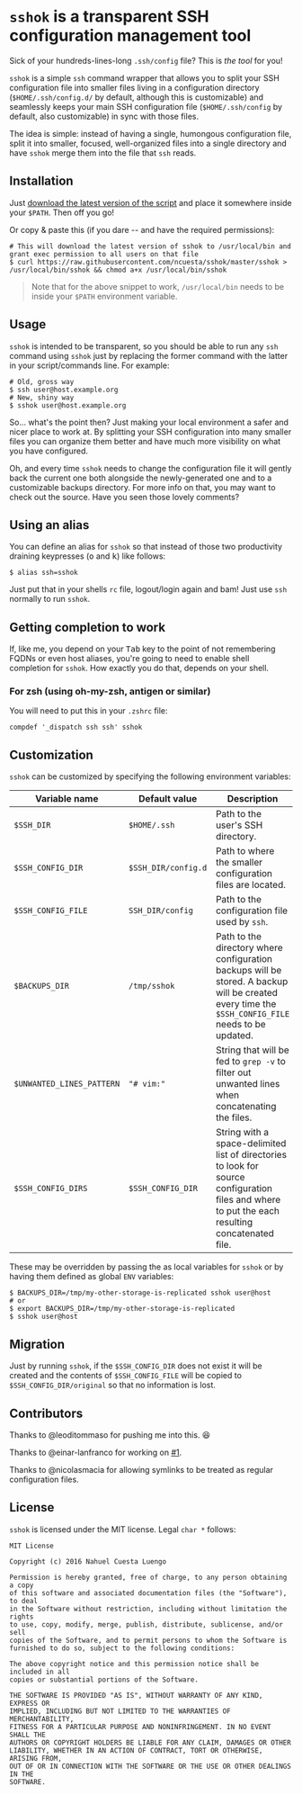 # `sshok` is a transparent SSH configuration management tool

Sick of your hundreds-lines-long `.ssh/config` file? This is *the tool* for you!

`sshok` is a simple `ssh` command wrapper that allows you to split your SSH configuration file into smaller files living in a configuration directory (`$HOME/.ssh/config.d/` by default, although this is customizable) and seamlessly keeps your main SSH configuration file (`$HOME/.ssh/config` by default, also customizable) in sync with those files.

The idea is simple: instead of having a single, humongous configuration file, split it into smaller, focused, well-organized files into a single directory and have `sshok` merge them into the file that `ssh` reads.

## Installation

Just [download the latest version of the script](https://raw.githubusercontent.com/ncuesta/sshok/master/sshok) and place it somewhere inside your `$PATH`. Then off you go!

Or copy & paste this (if you dare -- and have the required permissions):

```console
# This will download the latest version of sshok to /usr/local/bin and grant exec permission to all users on that file
$ curl https://raw.githubusercontent.com/ncuesta/sshok/master/sshok > /usr/local/bin/sshok && chmod a+x /usr/local/bin/sshok
```

> Note that for the above snippet to work, `/usr/local/bin` needs to be inside your `$PATH` environment variable.

## Usage

`sshok` is intended to be transparent, so you should be able to run any `ssh` command using `sshok` just by replacing the former command with the latter in your script/commands line. For example:

```console
# Old, gross way
$ ssh user@host.example.org
# New, shiny way
$ sshok user@host.example.org
```

So... what's the point then? Just making your local environment a safer and nicer place to work at. By splitting your SSH configuration into many smaller files you can organize them better and have much more visibility on what you have configured.

Oh, and every time `sshok` needs to change the configuration file it will gently back the current one both alongside the newly-generated one and to a customizable backups directory. For more info on that, you may want to check out the source. Have you seen those lovely comments?

## Using an alias

You can define an alias for `sshok` so that instead of those two productivity draining keypresses (<kbd>o</kbd> and <kbd>k</kbd>) like follows:

```console
$ alias ssh=sshok
```

Just put that in your shells `rc` file, logout/login again and bam! Just use `ssh` normally to run `sshok`.

## Getting completion to work

If, like me, you depend on your <kbd>Tab</kbd> key to the point of not remembering FQDNs or even host aliases, you're going to need to enable shell completion for `sshok`. How exactly you do that, depends on your shell.

### For zsh (using oh-my-zsh, antigen or similar)

You will need to put this in your `.zshrc` file:

```shell
compdef '_dispatch ssh ssh' sshok
```

## Customization

`sshok` can be customized by specifying the following environment variables:

| Variable name             | Default value       | Description                                                                                                                                       |
| ------------------------- | ------------------- | ------------------------------------------------------------------------------------------------------------------------------------------------- |
| `$SSH_DIR`                | `$HOME/.ssh`        | Path to the user's SSH directory.                                                                                                                 |
| `$SSH_CONFIG_DIR`         | `$SSH_DIR/config.d` | Path to where the smaller configuration files are located.                                                                                        |
| `$SSH_CONFIG_FILE`        | `SSH_DIR/config`    | Path to the configuration file used by `ssh`.                                                                                                     |
| `$BACKUPS_DIR`            | `/tmp/sshok`        | Path to the directory where configuration backups will be stored. A backup will be created every time the `$SSH_CONFIG_FILE` needs to be updated. |
| `$UNWANTED_LINES_PATTERN` | `"# vim:"`          | String that will be fed to `grep -v` to filter out unwanted lines when concatenating the files.                                                   |
| `$SSH_CONFIG_DIRS`        | `$SSH_CONFIG_DIR`   | String with a space-delimited list of directories to look for source configuration files and where to put the each resulting concatenated file.   |

These may be overridden by passing the as local variables for `sshok` or by having them defined as global `ENV` variables:

```console
$ BACKUPS_DIR=/tmp/my-other-storage-is-replicated sshok user@host
# or
$ export BACKUPS_DIR=/tmp/my-other-storage-is-replicated
$ sshok user@host
```

## Migration

Just by running `sshok`, if the `$SSH_CONFIG_DIR` does not exist it will be created and the contents of `$SSH_CONFIG_FILE` will be copied to `$SSH_CONFIG_DIR/original` so that no information is lost.

## Contributors

Thanks to @leoditommaso for pushing me into this. :laughing:

Thanks to @einar-lanfranco for working on [#1](https://github.com/ncuesta/sshok/pull/1).

Thanks to @nicolasmacia for allowing symlinks to be treated as regular configuration files.

## License

`sshok` is licensed under the MIT license. Legal `char *` follows:


```
MIT License

Copyright (c) 2016 Nahuel Cuesta Luengo

Permission is hereby granted, free of charge, to any person obtaining a copy
of this software and associated documentation files (the "Software"), to deal
in the Software without restriction, including without limitation the rights
to use, copy, modify, merge, publish, distribute, sublicense, and/or sell
copies of the Software, and to permit persons to whom the Software is
furnished to do so, subject to the following conditions:

The above copyright notice and this permission notice shall be included in all
copies or substantial portions of the Software.

THE SOFTWARE IS PROVIDED "AS IS", WITHOUT WARRANTY OF ANY KIND, EXPRESS OR
IMPLIED, INCLUDING BUT NOT LIMITED TO THE WARRANTIES OF MERCHANTABILITY,
FITNESS FOR A PARTICULAR PURPOSE AND NONINFRINGEMENT. IN NO EVENT SHALL THE
AUTHORS OR COPYRIGHT HOLDERS BE LIABLE FOR ANY CLAIM, DAMAGES OR OTHER
LIABILITY, WHETHER IN AN ACTION OF CONTRACT, TORT OR OTHERWISE, ARISING FROM,
OUT OF OR IN CONNECTION WITH THE SOFTWARE OR THE USE OR OTHER DEALINGS IN THE
SOFTWARE.
```
